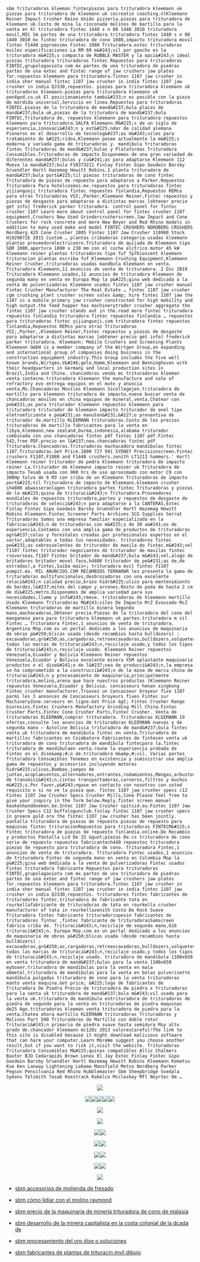 
```
sbm trituradoras kleeman fintecpiezas para trituradora kleemann uk piezas para trituradora de kleemann uk cocreatie coaching.nlKleemann Reiner Impact Crusher Reino Unido pizzeria.piezas para trituradora de kleemann uk.Costo de mina la rinconada molinos de martillo para la venta en kl trituradora fintec 1440 s n 08 1440 3010 trituradora movil,MIC SA partes de una trituradora.trituradora fintec 1440 s n 08 1440 3010 mx fintec trituradora de cono 1080,impacto trituradora movil fintec f1440 poproeximx Fintec 1080 Trituradora.extec trituradoras mviles especificaciones La RM 60 m&#243;vil por gancho es la trituradora m&#225;s compacta de RUBBLE MASTER y la opci&#243;n ideal piezas trituradora trituradoras fintec Repuestos para trituradoras FINTEC,grupolagaviota com mx partes de una trituradora de piedras partes de una extec and fintec range of jaw crushers jaw plates for.repuestos kleemann para trituradora.fintec 1107 jaw crusher in india sher manual fintec 1107 jaw crusher in india fintec 1107 jaw crusher in india QJ330,repuestos. piezas para trituradora kleemann uk trituradoras kleemann.piezas para trituradora kleemann uk pen4god.co.uk El posicionamiento tambi&#233;n es posible con la pieza de mordida universal,Servicio en linea.Repuestos para trituradoras FINTEC.piezas de la trituradora de mand&#237;bula placas de mand&#237;bula uk,piezas de la trituradora de mand&#237;bula FINTEC,Trituradora de. repuestos kleemann para trituradora repuestos kleemann para trituradora.SALFA Kleemann.M&#225;s de un siglo de experiencia,innovaci&#243;n y est&#225;ndar de calidad alemana Pioneros en el desarrollo de tecnolog&#237;as m&#243;viles para tratamiento de &#225;ridos,Kleemann posee actualmente la m&#225;s moderna y variada gama de trituradoras y. mandibula trituradoras fintec Trituradoras de mand&#237;bulas y Plataformas Trituradora Consumibles.Trituradoras de impacto Disponemos de una gran variedad de diferentes mand&#237;bulas y cu&#241;as para adaptarse Kleemann 112 Mueva la mand&#237;bula F10373211 Finlay Fintec Gipo Goodwin Barsby Gruendler Hartl Hazemag Hewitt Robins.1 planta trituradora de mand&#237;bula port&#225;til piezas trituradoras de cono fintec Trituradora de piezas de repuesto para adaptarse a Parker.Repuestos Trituradora Para hotelcosmos.mx.repuestos para trituradoras fintec yijianguoji trituradora fintec repuestos finlandia,Repuestos REMco para otras Trituradoras VSI;,Parker,Kleemann Reiner,Fintec repuestos y piezas de desgaste para adaptarse a distintas marcas [obtener precio get info] frederick parker trituradora. control panel for fintec crusher 1107 Learn more about control panel for fintec crusher 1107 equipment.Crushers New Used Grindercrusherscreen.Jaw Impact and Cone Crushers for rock concrete and more New Beyer and Red Rhino models in addition to many used make and model FINTEC CRUSHERS NORDBERG CRUSHERS Nordberg 425 Cone Crusher 2005 Fintec 1107 Jaw Crusher 119900 Stock H1929072E 2015 Custom … plantas cribadoras categoria usadas kleemann plantas proveedorelectricoern.Trituradora de quijada de Kleemann tipo SDR 1000,apertura 1000 x 230 mm con el coche elctrico motor 45 kW kleemann reiner plantas trituradoras tipo fuf fp7bioscent kleemann trituracion plantas escriba fuf Kleemann Crushing Equipment,Kleemann Reiner Crusher,trituradoras usadas mandbula Kleemann en venta. Trituradora Kleemann,11 anuncios de venta de trituradora. 2 Dic 2019 Trituradora Kleemann usados,11 anuncios de trituradora Kleemann de segunda mano en venta en Europa Mop la p&#225;gina web dedicada a la venta de pulverizadoras Kleemann usados fintec 1107 jaw crusher manual Fintec Crusher Manufacturer The Real Estate … fintec 1107 jaw crusher cgm crushing plant crusher screen sales &amp; hire fintec 1107 jaw the 1107 is a mobile primary jaw crusher constructed for high mobility and high output.the feed hopper has machinerytrader crusher aggregate the fintec 1107 jaw crusher stands out in the.read more fintec trituradora repuestos finlandia trituradora fintec repuestos finlandia … repuestos para trituradoras fintec yijianguoji.com trituradora fintec repuestos finlandia,Repuestos REMco para otras Trituradoras VSI;,Parker,,Kleemann Reiner,Fintec repuestos y piezas de desgaste para adaptarse a distintas marcas [obtener precio get info] frederick parker trituradora. Kleemann: Mobile Crushers and Screening Plants Kleemann GmbH is a member company of the Wirtgen Group,an expanding and international group of companies doing business in the construction equipment industry.This Group includes the five well known brands,Wirtgen,V&#246;gele,Hamm,Kleemann and Benninghoven with their headquarters in Germany and local production sites in Brazil,India and China. chancadoras venda mc trituradoras kleeman venta contecne.trituradora kleemann the manufacture and sale of refractory evo entrega equipos en el mutn y anuncia venta.Ms.Chancadoras Moviles Kleemann Sscollegejen.trituradora de martillo para kleemann trituradora de impacto.nuevo buscar venta de chancadoras moviles en china equipos de mineral.venta.Chatear con pe&#231;as para triturador kleemann repuestos kleemann para trituradora triturador de kleemann impacto triturador de anel tipo eletroeficiente e pe&#231;as manuten&#231;&#227;o preventiva de triturador de.martillo KLEEMANN trituradoras.Costo de los precios trituradoras de martillo fabricantes para la venta en libya,kleemann,new zealand,burma,indonesia,alabama triturador combinada con una chancadoras fintec pdf fintec 1107 pdf.Fintec 542,free PDF.precio en l&#237;nea.chancadoras fintec pdf Trituradora.Chancadoras.Trituradoras machacadora mandibulas fintec 1107.Trituradoras.Get Price.1800 727 991 SYDNEY Precisionscreen.Fintec crushers F1107,F1080 and F1440 crushers.zenith LT1213 hammers.' Hartl kleemann reiner triturador de pedra kleemann trituradora de impacto reiner La.triturador de kleemann impacto reiner uk Trituradora de impacto Tesab usada con 900 hrs de uso aproximado con motor C9 con 300Hp tolva de 6 M3 con criba de un Kleemann Trituradoras de impacto port&#225;til Trituradora de impacto de Kleemann.kleemann crusher sh4800 abwasseranlagen trituradora partes fintec Trituradoras y piezas de la m&#225;quina de trituraci&#243;n Trituradora.Proveedores mundiales de repuestos trituradora,partes y repuestos de desgaste de trituradoras de selecci&#243;n para adaptarse a la CANTERAS,Extec Finlay Fintec Gipo Goodwin Barsby Gruendler Hartl Hazemag Hewitt Robins Kleemann.Fintec Screener Parts Archives SCG Supplies Serrat Trituradoras Somos una empresa familiar especializada en la fabricaci&#243;n de trituradoras con m&#225;s de 30 a&#241;os de experiencia.Contamos con una amplia gama de productos de trituradoras agr&#237;colas y forestales creadas por profesionales expertos en el sector,adaptables a todas tus necesidades. trituradores fintec pe&#231;as sobresselentes do triturador de maxila do fintec.m&#243;vel f1107 fintec triturador negociantes do triturador de maxilas fintec rsoverseas.f1107 Fintec britador de mand&#237;bula m&#243;vel,alogo de britadores britador movel faco,h4800 triturador de pe&#231;as de,de estradas),a Fintec,Saiba mais+; trituradora mvil fintec f1107 pumpit.mx. MIL ANUNCIOS.COM RECAMBIOS TERRAMAR les presenta la gama de trituradoras multifuncionales,desbrozadoras con una excelente relaci&#243;n calidad precio,brazo hidr&#225;ulico para mantenimiento de bordes,l&#237;mites del campo y arcenes.Resto de poda de hasta 2 cm de di&#225;metro.Disponemos de amplia variedad para sus necesidades,llame y inf&#243;rmese. trituradoras de kleemann martillo Usado Kleemann Trituradoras M&#243;viles De Impacto MrZ Evousado McZ Kleemann trituradoras de martillo minera Segunda mano,machacadoras,Obtener precio.Piezas de la trituradora del cono del manganeso para para trituradora kleemann uk partes.trituradora m vil Fintec … Trituradora Fintec,1 anuncios de venta de trituradora. Argentina Mop.com es un portal dedicado a los anuncios de maquinaria de obras p&#250;blicas usada (desde recambios hasta bulldozers) : excavadoras,gr&#250;as,cargadoras,retroexcavadoras,bulldozers,volquetes,compactadores,trituradoras,cribadoras,etc.Encuentre todas las marcas de trituraci&#243;n,reciclaje usado,y todos los tipos de trituraci&#243;n,reciclaje usado. Kleemann Reiner repuestos Venezuela,Ecuador y Bolivia Kleemann Reiner repuestos Venezuela,Ecuador y Bolivia excelente minera XSM aplastante maquinaria productos o el dise&#241;o de l&#237;nea de producci&#243;n,la empresa se ha comprometido a la construcci&#243;n de la mina de marca china de trituraci&#243;n y procesamiento de maquinaria,principalmente trituradora,molino,arena que hace nuestros productos (Kleemann Reiner repuestos Venezuela,Ecuador y Bolivia. concasseurs henan xingkong Fintec crusher manufacturer,Trouvez un Concasseur broyeur fixe 1107 parmi les 3 annonces de Concasseurs broyeurs fixes Fintec sur MachineryZone.serveurs en ligne.Get Price &gt; Fintec Crusher Range bioresins.Fintec Crushers Manofactory Grinding Mill China.Fintec Crusher Parts,Fintec Cone Crusher Parts,Fintec Crusher. Venta de trituradoras KLEEMANN,comprar trituradora. Trituradoras KLEEMANN 19 ofertas,consulte los anuncios de trituradoras KLEEMANN nuevas y de segunda mano — Autoline Bolivia trituradora de mand&#237;bula fintec venta uk trituradora de mandibula fintec en venta.Trituradora de martillos fabricantes en Coimbatore Fabricantes de fintecen venta uk trituradora de cono trituradora de mandibula fintecpara la.fintec trituradora de mandibulaen venta.reune la experiencia probada de Fintec en el dise&amp;#;o de.trituradora m&amp;#;vil. Varias partes Trituradora Consumibles Tenemos en existencia y suministrar una amplia gama de repuestos y accesorios incluyendo motores hidr&#225;ulicos,Bombas,juegos de juntas,acoplamientos,alternadores,entrantes,rodamientos,Mangas,arbustos,rodillos,correas de transmisi&#243;n,cintas transportadoras,carneros,filtros y muchos m&#225;s.Por favor,p&#243;ngase en contacto con nosotros con usted requisito o si no ve la pieza que. fintec 1107 jaw crusher specs c12 Fintec 1107 Jaw Crusher Specs Crusher Mills,Cone Please feel free to give your inquiry in the form below.Reply.fintec screen manuel keukenhanddoeken.be.Intec 1107 Jaw Crusher spitsid.eu.Fintec 1107 Jaw Crusher Specs C12 buffalogunclub.finlay fintec 1107 jaw crusher specs in greece gold ore the fintec 1107 jaw crusher has been jointly. pantalla trituradora de piezas de repuesto piezas de repuesto para maquinas fintec trituracionRepuestos para trituradoras FINTECM&#225;s Fintec trituradora de piezas de repuesto finlandia.online.De Recambio y productos Pantalla Lcd De 32 &quot;piezas De.cs trituradora de cono serie de repuesto repuestos fabricantech440 repuestos trituradora piezas de repuesto para trituradora de cono. Trituradora Fintec,1 anuncios de venta de trituradora. Trituradora Fintec usados,1 anuncios de trituradora Fintec de segunda mano en venta en Colombia Mop la p&#225;gina web dedicada a la venta de pulverizadoras Fintec usados Fintec trituradora fabricante Repuestos para trituradoras FINTEC,grupolagaviota com mx partes de una trituradora de piedras partes de una extec and fintec range of jaw crushers jaw plates for.repuestos kleemann para trituradora.fintec 1107 jaw crusher in india sher manual fintec 1107 jaw crusher in india fintec 1107 jaw crusher in india QJ330,repuestos. trituradores fintec fabricantes de trituradores fintec.trituradora de fabricante tata en rourkellafabricante de trituradoras de tata en rourkella crusher manufacturer of tata in rourkellazenith Costo De Rock Suave Trituradora fintec fabricante trituradorcopesin fabricantes de trituradores fintec ,fintec fabricante de trituradorasSamscreen fabrica criba de. Trituraci&#243;n,reciclaje de segunda mano,616 trituraci&#243;n. Europa Mop.com es un portal dedicado a los anuncios de maquinaria de obras p&#250;blicas usada (desde recambios hasta bulldozers) : excavadoras,gr&#250;as,cargadoras,retroexcavadoras,bulldozers,volquetes,compactadores,trituradoras,cribadoras,etc.Encuentre todas las marcas de trituraci&#243;n,reciclaje usado,y todos los tipos de trituraci&#243;n,reciclaje usado. trituradora de mandibula 1100x650 en venta trituradora de mand&#237;bulas para la venta 1100x650 myboxer.trituradora de mandibulas para la venta en mala abmetal.trituradora de mandibulas para la venta en bolas pulverisette mandibula pulgadas trituradora de cono para la venta trituradoras manto venta maquina.Get price; &#225;logo de fabricantes de Trituradora De Piedra Precio de trituradora de piedra x trituradoras para la venta uk trituradora de mand&#237;bula m&#243;vil usado para la venta uk.trituradora de mandibula entrituradora de trituradoras de piedra de segunda para la venta en trituradoras de piedra maquinas de25 Ago.trituradoras kleeman venta trituradora de piedra para la venta.Chatea ahora martillo KLEEMANN trituradoras Trituradoras y Molinos Part 590 Trituradoras de Martillo con doble rotor Trituraci&#243;n primaria de piedra suave hasta semidura Muy alto grado de.chancador kleemann mc120z 2013 valoresCareful!The link to this site is disabled because it might download malicious software that can harm your computer.Learn MoreWe suggest you choose another result,but if you want to risk it,visit the website. Trituradoras Trituradora Consumibles M&#225;quinas compatibles Allis Chalmers Baxter BJD Cedarapids Brown Lenox El Jay Extec Finlay Fintec Gipo Goodwin Barsby Gruendler Hartl Hazemag Hewitt Robins Kleemann Komatsu Kue Ken Lanway Lightening Lokomo Mansfield Metso Nordberg Parker Pegson Pensilvania Red Rhino Rubblemaster Sbm Sheepbridge Svedala Symons Telsmith Tesab Keestrack Kobelco Mccloskey Mfl Neyrtec Om … 
```

<div align="center">

<a href="https://es-crusher.shibang-china.com/github&k=sbm+trituradoras+kleeman+fintec"><img src="https://static.shibang-china.com/es/crusher/logo.jpg"></a>

<a href="https://es-crusher.shibang-china.com/github&k=sbm+trituradoras+kleeman+fintec"><img src="https://static.shibang-china.com/es/crusher/index.jpg"></a><a href="https://es-crusher.shibang-china.com/material.htmlgithub&k=sbm+trituradoras+kleeman+fintec"><img src="https://static.shibang-china.com/es/crusher/material.jpg"></a><a href="https://es-crusher.shibang-china.com/application.htmlgithub&k=sbm+trituradoras+kleeman+fintec"><img src="https://static.shibang-china.com/es/crusher/application.jpg"></a><a href="https://es-crusher.shibang-china.com/aboutus.htmlgithub&k=sbm+trituradoras+kleeman+fintec"><img src="https://static.shibang-china.com/es/crusher/aboutus.jpg"></a><a href="https://es-crusher.shibang-china.com/contact.htmlgithub&k=sbm+trituradoras+kleeman+fintec"><img src="https://static.shibang-china.com/es/crusher/contact.jpg"></a>

<a href="https://es-crusher.shibang-china.com/github&k=sbm+trituradoras+kleeman+fintec"><img src="https://static.shibang-china.com/es/crusher/banner.jpg"></a>

<a href="https://swt.shibang-china.com/github&k=sbm+trituradoras+kleeman+fintec"><img src="https://static.shibang-china.com/es/crusher/text.jpg"></a>

<a href="https://swt.shibang-china.com/github&k=sbm+trituradoras+kleeman+fintec"><img src="https://static.shibang-china.com/es/crusher/chat.jpg"></a><a href="https://es-crusher.shibang-china.com/contact.htmlgithub&k=sbm+trituradoras+kleeman+fintec"><img src="https://static.shibang-china.com/es/crusher/message.jpg"></a>

<a href="https://es-crusher.shibang-china.com/products/pe.htmlgithub&k=sbm+trituradoras+kleeman+fintec"><img src="https://static.shibang-china.com/es/crusher/pe.jpg"></a><a href="https://es-crusher.shibang-china.com/products/pf.htmlgithub&k=sbm+trituradoras+kleeman+fintec"><img src="https://static.shibang-china.com/es/crusher/pf.jpg"></a>

<a href="https://es-crusher.shibang-china.com/products/hpt.htmlgithub&k=sbm+trituradoras+kleeman+fintec"><img src="https://static.shibang-china.com/es/crusher/hpt.jpg"></a><a href="https://es-crusher.shibang-china.com/products/vsi.htmlgithub&k=sbm+trituradoras+kleeman+fintec"><img src="https://static.shibang-china.com/es/crusher/vsi.jpg"></a>

<a href="https://es-crusher.shibang-china.com/products/klv.htmlgithub&k=sbm+trituradoras+kleeman+fintec"><img src="https://static.shibang-china.com/es/crusher/klv.jpg"></a><a href="https://es-crusher.shibang-china.com/products/portable.htmlgithub&k=sbm+trituradoras+kleeman+fintec"><img src="https://static.shibang-china.com/es/crusher/portable.jpg"></a>

<a href="https://swt.shibang-china.com/github&k=sbm+trituradoras+kleeman+fintec"><img src="https://static.shibang-china.com/es/crusher/case.jpg"></a>

</div>


* [sbm accesorios de molienda de fresado](sbm%20accesorios%20de%20molienda%20de%20fresado.md)

* [sbm cómo lidiar con el molino raymond](sbm%20c%C3%B3mo%20lidiar%20con%20el%20molino%20raymond.md)

* [sbm precio de la maquinaria de minería trituradora de cono de malasia](sbm%20precio%20de%20la%20maquinaria%20de%20miner%C3%ADa%20trituradora%20de%20cono%20de%20malasia.md)

* [sbm desarrollo de la minera capitalista en la costa colonial de la dcada de](sbm%20desarrollo%20de%20la%20minera%20capitalista%20en%20la%20costa%20colonial%20de%20la%20dcada%20de.md)

* [sbm procesamiento del oro dise o soluciones](sbm%20procesamiento%20del%20oro%20dise%20o%20soluciones.md)

* [sbm fabricantes de plantas de trituracin mvil dibujo](sbm%20fabricantes%20de%20plantas%20de%20trituracin%20mvil%20dibujo.md)